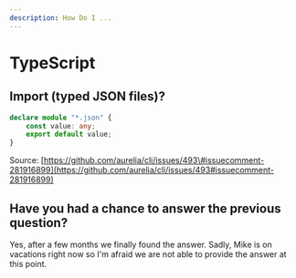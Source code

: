 ```yaml
---
description: How Do I ...
---
```


# TypeScript

## Import \(typed JSON files\)?

```typescript
declare module "*.json" {
    const value: any;
    export default value;
}
```

Source: [https://github.com/aurelia/cli/issues/493\#issuecomment-281916899](https://github.com/aurelia/cli/issues/493#issuecomment-281916899)

## Have you had a chance to answer the previous question?

Yes, after a few months we finally found the answer. Sadly, Mike is on vacations right now so I'm afraid we are not able to provide the answer at this point.



